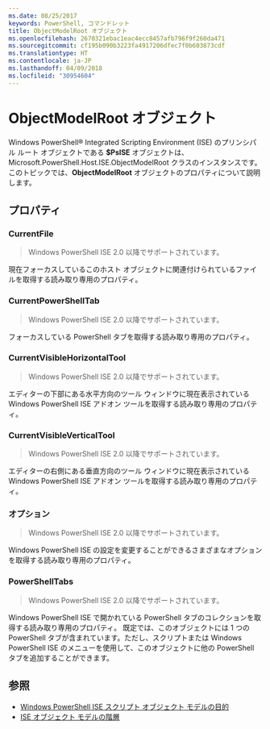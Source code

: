 ```yaml
---
ms.date: 08/25/2017
keywords: PowerShell, コマンドレット
title: ObjectModelRoot オブジェクト
ms.openlocfilehash: 2670321ebac1eac4ecc8457afb796f9f260da471
ms.sourcegitcommit: cf195b090b3223fa4917206dfec7f0b603873cdf
ms.translationtype: HT
ms.contentlocale: ja-JP
ms.lasthandoff: 04/09/2018
ms.locfileid: "30954604"
---
```

# <a name="the-objectmodelroot-object"></a>ObjectModelRoot オブジェクト

Windows PowerShell® Integrated Scripting Environment (ISE) のプリンシパル ルート オブジェクトである **$PsISE** オブジェクトは、Microsoft.PowerShell.Host.ISE.ObjectModelRoot クラスのインスタンスです。
このトピックでは、**ObjectModelRoot** オブジェクトのプロパティについて説明します。

## <a name="properties"></a>プロパティ

### <a name="currentfile"></a>CurrentFile

> Windows PowerShell ISE 2.0 以降でサポートされています。

現在フォーカスしているこのホスト オブジェクトに関連付けられているファイルを取得する読み取り専用のプロパティ。

### <a name="currentpowershelltab"></a>CurrentPowerShellTab

> Windows PowerShell ISE 2.0 以降でサポートされています。

フォーカスしている PowerShell タブを取得する読み取り専用のプロパティ。

### <a name="currentvisiblehorizontaltool"></a>CurrentVisibleHorizontalTool

> Windows PowerShell ISE 2.0 以降でサポートされています。

エディターの下部にある水平方向のツール ウィンドウに現在表示されている Windows PowerShell ISE アドオン ツールを取得する読み取り専用のプロパティ。

### <a name="currentvisibleverticaltool"></a>CurrentVisibleVerticalTool

> Windows PowerShell ISE 2.0 以降でサポートされています。

エディターの右側にある垂直方向のツール ウィンドウに現在表示されている Windows PowerShell ISE アドオン ツールを取得する読み取り専用のプロパティ。

### <a name="options"></a>オプション

> Windows PowerShell ISE 2.0 以降でサポートされています。

Windows PowerShell ISE の設定を変更することができるさまざまなオプションを取得する読み取り専用のプロパティ。

### <a name="powershelltabs"></a>PowerShellTabs

> Windows PowerShell ISE 2.0 以降でサポートされています。

Windows PowerShell ISE で開かれている PowerShell タブのコレクションを取得する読み取り専用のプロパティ。 既定では、このオブジェクトには 1 つの PowerShell タブが含まれています。ただし、スクリプトまたは Windows PowerShell ISE のメニューを使用して、このオブジェクトに他の PowerShell タブを追加することができます。

## <a name="see-also"></a>参照

- [Windows PowerShell ISE スクリプト オブジェクト モデルの目的](Purpose-of-the-Windows-PowerShell-ISE-Scripting-Object-Model.md)
- [ISE オブジェクト モデルの階層](The-ISE-Object-Model-Hierarchy.md)